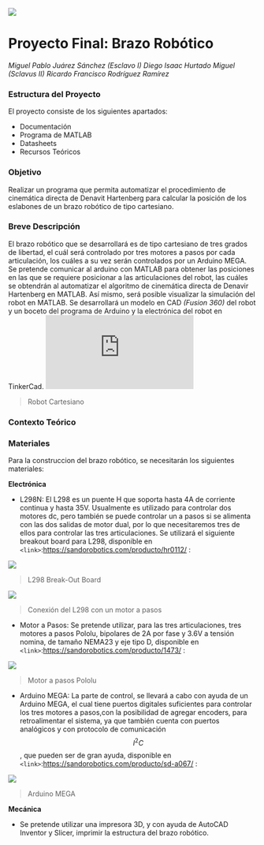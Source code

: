 ![](https://mextudia.com/wp-content/uploads/2017/12/lasalle-700x321.jpg)
# Proyecto Final: Brazo Robótico 
*Miguel Pablo Juárez Sánchez (Esclavo I)*
*Diego Isaac Hurtado Miguel (Sclavus II)*
*Ricardo Francisco Rodríguez Ramírez*



### Estructura del Proyecto

El proyecto consiste de los siguientes apartados:
  - Documentación
  - Programa de MATLAB
  - Datasheets
  - Recursos Teóricos

### Objetivo

Realizar un programa que permita automatizar el procedimiento de cinemática directa de Denavit Hartenberg para calcular la posición de los eslabones de un brazo robótico de tipo cartesiano.

### Breve Descripción

El brazo robótico que se desarrollará es de tipo cartesiano de tres grados de libertad, el cuál será controlado por tres motores a pasos por cada articulación, los cuáles a su vez serán controlados por un Arduino MEGA. Se pretende comunicar al arduino con MATLAB para obtener las posiciones en las que se requiere posicionar a las articulaciones del robot, las cuáles se obtendrán al automatizar el algoritmo de cinemática directa de Denavir Hartenberg en MATLAB. Así mismo, será posible visualizar la simulación del robot en MATLAB. Se desarrollará un modelo en CAD *(Fusion 360)* del robot y un boceto del programa de Arduino y la electrónica del robot en TinkerCad.
![](https://www.udesantiagovirtual.cl/moodle2/pluginfile.php?file=/55549/mod_book/chapter/224/figuras/Ch2_fig2-7a.png)
>Robot Cartesiano

### Contexto Teórico



### Materiales

Para la construccion del brazo robótico, se necesitarán los siguientes materiales:

**Electrónica**

  - L298N: El L298 es un puente H que soporta hasta 4A de corriente continua y hasta 35V. Usualmente es utilizado para controlar dos motores dc, pero también se puede controlar un 
    a pasos si se alimenta con las dos salidas de motor dual, por lo que necesitaremos tres de ellos para controlar las tres articulaciones. Se utilizará el siguiente breakout         board para L298, disponible en `<link>`:<https://sandorobotics.com/producto/hr0112/> :
    
![](https://www.geekfactory.mx/wp-content/uploads/2013/06/modulo-l298n-puente-h-driver-motores.jpg)
 >L298 Break-Out Board
 
![](https://www.makerguides.com/wp-content/uploads/2019/05/l298n-motor-driver-with-stepper-motor-and-arduino-wiring-diagram-schematic-pinout.jpg)
 >Conexión del L298 con un motor a pasos
 
  - Motor a Pasos: Se pretende utilizar, para las tres articulaciones, tres motores a pasos Pololu, bipolares de 2A por fase y 3.6V a tensión nomina, de tamaño NEMA23 y eje tipo     D, disponible en `<link>`:<https://sandorobotics.com/producto/1473/> :
  
![](https://sandorobotics.com/wp-content/uploads/2020/07/0J4736.1200.jpg)
 >Motor a pasos Pololu
 
  - Arduino MEGA: La parte de control, se llevará a cabo con ayuda de un Arduino MEGA, el cual tiene puertos digitales suficientes para controlar los tres motores a pasos,con la     posibilidad de agregar encoders, para retroalimentar el sistema, ya que también cuenta con puertos analógicos y con protocolo de comunicación $$I^2C$$, que pueden ser de         gran ayuda, disponible en `<link>`:<https://sandorobotics.com/producto/sd-a067/> :
  
![](https://sandorobotics.com/wp-content/uploads/2017/09/arduino-mega-2560-r3-generico-con-cable-usb-atmega2560-16au-D_NQ_NP_461011-MEC20451432743_102015-F.jpg)
 >Arduino MEGA
 
**Mecánica**

  - Se pretende utilizar una impresora 3D, y con ayuda de AutoCAD Inventor y Slicer, imprimir la estructura del brazo robótico.
    
  
